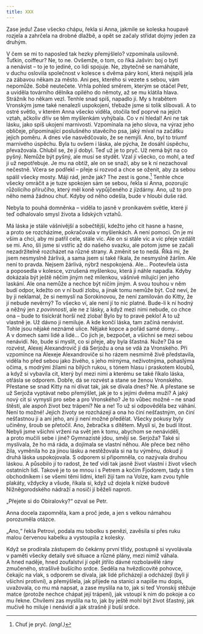 ```yaml
---
title: XXX
---
```


Zase jedu! Zase všecko chápu, řekla si Anna, jakmile se koleska houpavě rozjela a zahrčela na drobné dlažbě, a opět se začaly střídat dojmy jeden za druhým.

V čem se mi to naposled tak hezky přemýšlelo? vzpomínala usilovně. Ťuťkin, coiffeur? Ne, to ne. Ovšemže, o tom, co říká Jašvin: boj o bytí a nenávist – to je to jediné, co lidi spojuje. Ne, zbytečně se namáháte, v duchu oslovila společnost v kolesce s dvěma páry koní, která nejspíš jela za zábavou někam za město. Ani pes, kterého si vezete s sebou, vám nepomůže. Sobě neutečete. Vrhla pohled směrem, kterým se otáčel Petr, a uviděla továrního dělníka opilého do němoty, až se mu klátila hlava. Strážník ho někam vezl. Tenhle snad spíš, napadlo ji. My s hrabětem Vronským jsme také nenalezli uspokojení, třebaže jsme si tolik slibovali. A to ostré světlo, v kterém Anna všecko viděla, otočila teď poprvé na jejich vztah, ačkoliv dřív se těm myšlenkám vyhýbala. Co v ní hledal! Ani ne tak lásku, jako spíš ukojení marnivosti. Vzpomínala na jeho slova, na výraz jeho obličeje, připomínající poslušného stavěcího psa, jaký míval na začátku jejich poměru. A dnes vše nasvědčovalo, že se nemýlí. Ano, byl to triumf marnivého úspěchu. Byla tu ovšem i láska, ale pýcha, že dosáhl úspěchu, převažovala. Chlubil se, že jí dobyl. Teď už je to pryč. Už nemá být na co pyšný. Nemůže být pyšný, ale musí se stydět. Vzal jí všecko, co mohl, a teď ji už nepotřebuje. Je mu na obtíž, ale on se snaží, aby se k ní nezachoval nečestně. Včera se podřekl – přeje si rozvod a chce se oženit, aby za sebou spálil všecky mosty. Máji rád, jenže jak? The zest is gone.[^59] Tenhle chce všecky omráčit a je tuze spokojen sám se sebou, řekla si Anna, pozorujíc růžolícího příručího, který měl koně vypůjčeného z jízdárny. Ano, už to pro něho nemá žádnou chuť. Kdyby od něho odešla, bude v hloubi duše rád.

Nebyla to pouhá domněnka – viděla to jasně v pronikavém světle, které jí teď odhalovalo smysl života a lidských vztahů.

Má láska je stále vášnivější a sobečtější, kdežto jeho cit hasne a hasne, a proto se rozcházíme, pokračovala v myšlenkách. A není pomoci. On je mi vším a chci, aby mi patřil cele, stále víc. Ale on si stále víc a víc přeje vzdálit se mi. Ano, šli jsme si vstříc až do našeho svazku, ale potom jsme se začali nezadržitelně rozcházet na různé strany. A změnit se to nedá. Říká mi, že jsem nesmyslně žárlivá, a sama jsem si také říkala, že nesmyslně žárlím. Ale není to pravda. Nejsem žárlivá, nýbrž nespokojená. Ale… Pootevřela ústa a poposedla v kolesce, vzrušená myšlenkou, která ji náhle napadla. Kdyby dokázala být ještě něčím jiným než milenkou, vášnivě milující jen jeho laskání. Ale ona nemůže a nechce být ničím jiným. A svou touhou v něm budí odpor, kdežto on v ní budí zlobu, a jinak tomu nemůže být. Což neví, že by ji neklamal, že si nemyslí na Sorokinovou, že není zamilován do Kitty, že jí nebude nevěrný? To všecko ví, ale není jí to nic platné. Bude-li k ní hodný a něžný jen z _povinnosti_, ale ne z lásky, a když mezi nimi nebude, co chce ona – bude to tisíckrát horší než zloba! Bylo by to pravé peklo! A to už vlastně je. Už dávno ji nemiluje. A kde končí láska, tam začíná nenávist. Tohle jsou nějaké neznámé ulice. Nějaké kopce a pořád samé domy… A v domech sami lidé a lidé… Co jich je, bezpočet, a všichni se mezi sebou nenávidí. No, bude si myslit, co si přeje, aby byla šťastná. Nuže? Dá se rozvést, Alexej Alexandrovič jí dá Serjožu a ona se vdá za Vronského. Při vzpomínce na Alexeje Alexandroviče si ho rázem nesmírně živě představila, viděla ho před sebou jako živého, s jeho mírnýma, neživotnýma, pohaslýma očima, s modrými žílami na bílých rukou, s tónem hlasu i praskotem kloubů, a když si vybavila cit, který byl mezi nimi a kterému se také říkalo láska, otřásla se odporem. Dobře, dá se rozvést a stane se ženou Vronského. Přestane se snad Kitty na ni dívat tak, jak se dívala dnes? Ne. A přestane se už Serjoža vyptávat nebo přemýšlet, jak je to s jejími dvěma muži? A jaký nový cit si vymyslí pro sebe a pro Vronského? Je to vůbec možné – ne snad štěstí, ale aspoň život bez trápení? Ne a ne! To už si odpověděla bez váhání. Není to možné! Jejich životy se rozcházejí a ona ho činí nešťastným, on činí nešťastnou ji a ani jeho, ani ji není možné předělat. Všecky pokusy byly učiněny, šroub se přetočil. Ano, žebračka s dítětem. Myslí si, že budí lítost. Nebyli jsme všichni vrženi na svět jen k tomu, abychom se nenáviděli, a proto mučili sebe i jiné? Gymnazisté jdou, smějí se. Serjoža? Také si myslívala, že ho má ráda, a dojímala se vlastní něhou. Ale přece bez něho žila, vyměnila ho za jinou lásku a nestěžovala si na tu výměnu, dokud ji druhá láska uspokojovala. S odporem si připomněla, co nazývala druhou láskou. A působilo jí to radost, že teď vidí tak jasně život vlastní i život všech ostatních lidí. Takové je to se mnou i s Petrem a kočím Fjodorem, tady s tím obchodníkem i se všemi těmi lidmi, kteří žijí tam na Volze, kam zvou tyhle plakáty, vždycky a všude, říkala si, když už dojela k nízké budově Nižněgorodského nádraží a nosiči jí běželi naproti.

„Přejete si do Obiralovky?“ ozval se Petr.

Anna docela zapomněla, kam a proč jede, a jen s velkou námahou porozuměla otázce.

„Ano,“ řekla Petrovi, podala mu tobolku s penězi, zavěsila si přes ruku malou červenou kabelku a vystoupila z kolesky.

Když se prodírala zástupem do čekárny první třídy, postupně si vyvolávala v paměti všecky detaily své situace a různé plány, mezi nimiž váhala. A hned naděje, hned zoufalství jí opět jitřilo dávné rozbolavělé rány zmučeného, strašlivě bušícího srdce. Seděla na hvězdicovité pohovce, čekajíc na vlak, s odporem se dívala, jak lidé přicházejí a odcházejí (byli jí všichni protivní), a přemýšlela, jak přijede na stanici a napíše mu dopis, uvažovala, co mu má napsat, a zase myslila na to, jak si teď Vronskij stěžuje matce (protože nechce chápat její trápení), jak vstoupí k nim do pokoje a co mu řekne. Chvílemi zas myslila na to, jak by ještě mohl být život šťastný, jak mučivě ho miluje i nenávidí a jak strašně jí buší srdce.

  

[^59]: Chuť je pryč. _(angl.)_
